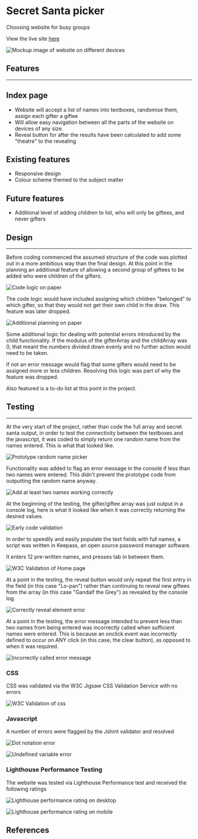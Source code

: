 # Secret Santa picker

Choosing website for busy groups

View the live site [here](https://daveguthib.github.io/Project-Portfolio-2/) 

![Mockup image of website on different devices](/assets/images/mockup.PNG)


## Features
---

## Index page
- Website will accept a list of names into textboxes, randomise them, assign each gifter a giftee
- Will allow easy navigation between all the parts of the website on devices of any size.
- Reveal button for after the results have been calculated to add some "theatre" to the revealing


## Existing features

- Responsive design
- Colour scheme themed to the subject matter


## Future features

- Additional level of adding children to list, who will only be giftees, and never gifters

## Design
---
Before coding commenced the assumed structure of the code was plotted out in a more ambitious way than the final design. At this point in the planning an additional feature of allowing a second group of giftees to be added who were children of the gifters. 

![Code logic on paper ](assets/images/paper-planning-document-logic.jpg)

The code logic would have included assigning which children "belonged" to which gifter, so that they would not get their own child in the draw. This feature was later dropped.

![Additional planning on paper ](assets/images/paper-planning-document-to-do-list.jpg)

Some additional logic for dealing with potential errors introduced by the child functionality. If the modulus of the gifterArray and the childArray was 0, that meant the numbers divided down evenly and no further action would need to be taken.

If not an error message would flag that some gifters would need to be assigned more or less children. Resolving this logic was part of why the feature was dropped.

Also featured is a to-do list at this point in the project.



## Testing
---
At the very start of the project, rather than code the full array and secret santa output, in order to test the connectivity between the textboxes and the javascript, it was coded to simply return one random name from the names entered. This is what that looked like.

![Prototype random name picker](/assets/images/secret-santa-picker-name-field-filled-out.png)

Functionality was added to flag an error message in the console if less than two names were entered. This didn't prevent the prototype code from outputting the random name anyway.

![Add at least two names working correctly](/assets/images/name-randomiser-early-version-increased-to-twelve-fields-still-requires-at-least-two.png)

At the beginning of the testing, the gifter/giftee array was just output in a console log, here is what it looked like when it was correctly returning the desired values.

![Early code validation](/assets/images/secret-santa-picker-console-output.png)


In order to speedily and easily populate the text fields with full names, a script was written in Keepass, an open source password manager software.

It enters 12 pre-written names, and presses tab in between them.

![W3C Validation of Home page](/assets/images/gif-of-automated-text-field-entry.gif)

At a point in the testing, the reveal button would only repeat the first entry in the field (in this case "Lo-pan") rather than continuing to reveal new giftees from the array (in this case "Gandalf the Grey") as revealed by the console log.

![Correctly reveal element error](/assets/images/error-reveal-error.png)

At a point in the testing, the error message intended to prevent less than two names from being entered was incorrectly called when sufficient names were entered. This is because an onclick event was incorrectly defined to occur on ANY click (in this case, the clear button), as opposed to when it was required.

![Incorrectly called error message](/assets/images/clear-button-flagging-error.png)


### CSS

CSS was validated via the W3C Jigsaw CSS Validation Service with no errors

![W3C Validation of css](/assets/images/css-validated.png)

### Javascript

A number of errors were flagged by the Jshint validator and resolved

![Dot notation error](/assets/images/error-dot-notation.png)

![Undefined variable error](/assets/images/error-undefined-variable.png)



### Lighthouse Performance Testing

The website was tested via Lighthouse Performance test and received the following ratings

![Lighthouse performance rating on desktop](/assets/images/lighthouse-desktop.PNG)

![Lighthouse performance rating on mobile](/assets/images/lighthouse-mobile.PNG)




## References

